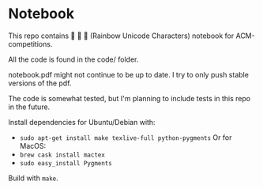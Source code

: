 # Notebook
This repo contains :rainbow: :rainbow: :rainbow: (Rainbow Unicode Characters) notebook for ACM-competitions.

All the code is found in the code/ folder. 

notebook.pdf might not continue to be up to date. I try to only push stable versions of the pdf.

The code is somewhat tested, but I'm planning to include tests in this repo in the future.

Install dependencies for Ubuntu/Debian with:
- `sudo apt-get install make texlive-full python-pygments`
Or for MacOS:
- `brew cask install mactex` 
- `sudo easy_install Pygments`

Build with `make`.
